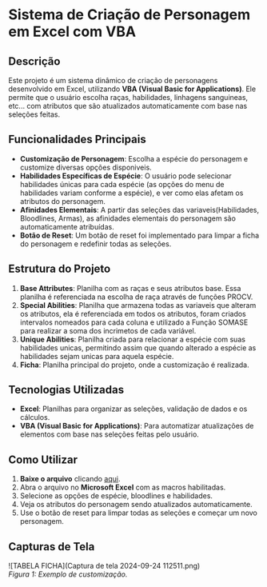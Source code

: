 # Sistema de Criação de Personagem em Excel com VBA

## Descrição
Este projeto é um sistema dinâmico de criação de personagens desenvolvido em Excel, utilizando **VBA (Visual Basic for Applications)**. Ele permite que o usuário escolha raças, 
habilidades, linhagens sanguineas, etc... com atributos que são atualizados automaticamente com base nas seleções feitas.

## Funcionalidades Principais
- **Customização de Personagem**: Escolha a espécie do personagem e customize diversas opções disponiveis.
- **Habilidades Específicas de Espécie**: O usuário pode selecionar habilidades únicas para cada espécie (as opções do menu de habilidades variam conforme a espécie), e ver como elas afetam os atributos do personagem.
- **Afinidades Elementais**: A partir das seleções das variaveis(Habilidades, Bloodlines, Armas), as afinidades elementais do personagem são automaticamente atribuídas.
- **Botão de Reset**: Um botão de reset foi implementado para limpar a ficha do personagem e redefinir todas as seleções.

## Estrutura do Projeto
1. **Base Attributes**: Planilha com as raças e seus atributos base. Essa planilha é referenciada na escolha de raça através de funções PROCV.
2. **Special Abilities**: Planilha que armazena todas as variaveis que alteram os atributos, ela é referenciada em todos os atributos, foram criados intervalos nomeados para cada coluna e utilizado a Função SOMASE para realizar a soma dos incrimetos de cada variável.
3. **Unique Abilities**: Planilha criada para relacionar a espécie com suas habilidades unicas, permitindo assim que quando alterado a espécie as habilidades sejam unicas para aquela espécie.
4. **Ficha**: Planilha principal do projeto, onde a customização é realizada.

## Tecnologias Utilizadas
- **Excel**: Planilhas para organizar as seleções, validação de dados e os cálculos.
- **VBA (Visual Basic for Applications)**: Para automatizar atualizações de elementos com base nas seleções feitas pelo usuário.

## Como Utilizar
1. **Baixe o arquivo** clicando [aqui](./Ficha%20de%20personagem.xlsm).
2. Abra o arquivo no **Microsoft Excel** com as macros habilitadas.
3. Selecione as opções de espécie, bloodlines e habilidades.
4. Veja os atributos do personagem sendo atualizados automaticamente.
5. Use o botão de reset para limpar todas as seleções e começar um novo personagem.

## Capturas de Tela
![TABELA FICHA](Captura de tela 2024-09-24 112511.png)  
*Figura 1: Exemplo de customização.*
